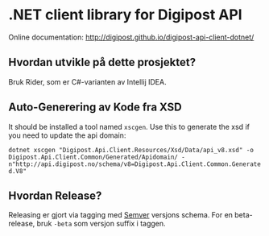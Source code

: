 # .NET client library for Digipost API

Online documentation: http://digipost.github.io/digipost-api-client-dotnet/

## Hvordan utvikle på dette prosjektet?

Bruk Rider, som er C#-varianten av Intellij IDEA.

## Auto-Generering av Kode fra XSD

It should be installed a tool named `xscgen`. Use this to generate the xsd if you need to update the api domain:

`dotnet xscgen "Digipost.Api.Client.Resources/Xsd/Data/api_v8.xsd" -o Digipost.Api.Client.Common/Generated/Apidomain/ -n"http://api.digipost.no/schema/v8=Digipost.Api.Client.Common.Generated.V8"`

## Hvordan Release?

Releasing er gjort via tagging med [Semver](http://semver.org) versjons schema. For en beta-release, bruk `-beta` som versjon suffix i taggen.
